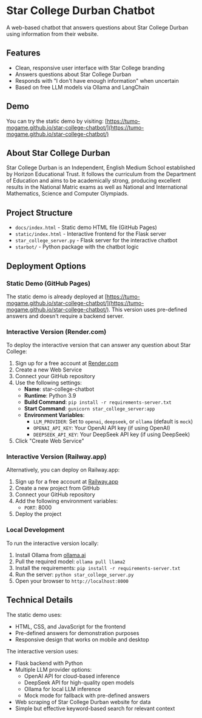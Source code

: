 # Star College Durban Chatbot

A web-based chatbot that answers questions about Star College Durban using information from their website.

## Features

- Clean, responsive user interface with Star College branding
- Answers questions about Star College Durban
- Responds with "I don't have enough information" when uncertain
- Based on free LLM models via Ollama and LangChain

## Demo

You can try the static demo by visiting: [https://tumo-mogame.github.io/star-college-chatbot/](https://tumo-mogame.github.io/star-college-chatbot/)

## About Star College Durban

Star College Durban is an Independent, English Medium School established by Horizon Educational Trust. It follows the curriculum from the Department of Education and aims to be academically strong, producing excellent results in the National Matric exams as well as National and International Mathematics, Science and Computer Olympiads.

## Project Structure

- `docs/index.html` - Static demo HTML file (GitHub Pages)
- `static/index.html` - Interactive frontend for the Flask server
- `star_college_server.py` - Flask server for the interactive chatbot
- `starbot/` - Python package with the chatbot logic

## Deployment Options

### Static Demo (GitHub Pages)

The static demo is already deployed at [https://tumo-mogame.github.io/star-college-chatbot/](https://tumo-mogame.github.io/star-college-chatbot/). This version uses pre-defined answers and doesn't require a backend server.

### Interactive Version (Render.com)

To deploy the interactive version that can answer any question about Star College:

1. Sign up for a free account at [Render.com](https://render.com/)
2. Create a new Web Service
3. Connect your GitHub repository
4. Use the following settings:
   - **Name**: star-college-chatbot
   - **Runtime**: Python 3.9
   - **Build Command**: `pip install -r requirements-server.txt`
   - **Start Command**: `gunicorn star_college_server:app`
   - **Environment Variables**:
     - `LLM_PROVIDER`: Set to `openai`, `deepseek`, or `ollama` (default is `mock`)
     - `OPENAI_API_KEY`: Your OpenAI API key (if using OpenAI)
     - `DEEPSEEK_API_KEY`: Your DeepSeek API key (if using DeepSeek)
5. Click "Create Web Service"

### Interactive Version (Railway.app)

Alternatively, you can deploy on Railway.app:

1. Sign up for a free account at [Railway.app](https://railway.app/)
2. Create a new project from GitHub
3. Connect your GitHub repository
4. Add the following environment variables:
   - `PORT`: 8000
5. Deploy the project

### Local Development

To run the interactive version locally:

1. Install Ollama from [ollama.ai](https://ollama.ai/)
2. Pull the required model: `ollama pull llama2`
3. Install the requirements: `pip install -r requirements-server.txt`
4. Run the server: `python star_college_server.py`
5. Open your browser to `http://localhost:8000`

## Technical Details

The static demo uses:
- HTML, CSS, and JavaScript for the frontend
- Pre-defined answers for demonstration purposes
- Responsive design that works on mobile and desktop

The interactive version uses:
- Flask backend with Python
- Multiple LLM provider options:
  - OpenAI API for cloud-based inference
  - DeepSeek API for high-quality open models
  - Ollama for local LLM inference
  - Mock mode for fallback with pre-defined answers
- Web scraping of Star College Durban website for data
- Simple but effective keyword-based search for relevant context
